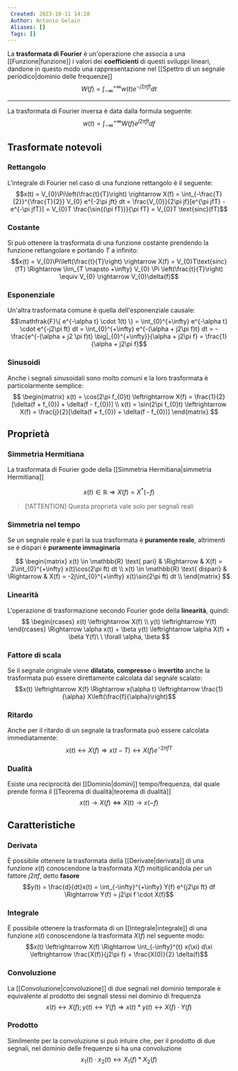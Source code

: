 ```yaml
---
 Created: 2023-10-11 14:28
 Author: Antonio Gelain
 Aliases: []
 Tags: []
---
```


La **trasformata di Fourier** è un'operazione che associa a una [[Funzione|funzione]] i valori dei **coefficienti** di questi sviluppi lineari, dandone in questo modo una rappresentazione nel [[Spettro di un segnale periodico|dominio delle frequenze]]
$$W(f) = \int_{-\infty}^{+\infty} w(t) e^{-j2\pi ft} dt$$

---

La trasformata di Fourier inversa è data dalla formula seguente:
$$w(t) = \int_{-\infty}^{+\infty} W(f) e^{j2\pi ft} df$$

## Trasformate notevoli

### Rettangolo

L'integrale di Fourier nel caso di una funzione rettangolo è il seguente:
$$x(t) = V_{0}\Pi\left(\frac{t}{T}\right) \rightarrow X(f) = \int_{-\frac{T}{2}}^{\frac{T}{2}} V_{0} e^{-2\pi jft} dt = \frac{V_{0}}{2\pi jf}[e^{\pi jfT} - e^{-\pi jfT}] = V_{0}T \frac{\sin{(\pi fT)}}{\pi fT} = V_{0}T \text{sinc}(fT)$$

### Costante

Si può ottenere la trasformata di una funzione costante prendendo la funzione rettangolare e portando $T$ a infinito:
$$x(t) = V_{0}\Pi\left(\frac{t}{T}\right) \rightarrow X(f) = V_{0}T\text{sinc}(fT) \Rightarrow \lim_{T \mapsto +\infty} V_{0} \Pi \left(\frac{t}{T}\right) \equiv V_{0} \rightarrow V_{0}\delta(f)$$

### Esponenziale

Un'altra trasformata comune è quella dell'esponenziale causale:
$$\mathfrak{F}\{ e^{-\alpha t} \cdot 1(t) \} = \int_{0}^{+\infty} e^{-\alpha t} \cdot e^{-j2\pi ft} dt = \int_{0}^{+\infty} e^{-(\alpha + j2\pi f)t} dt = - \frac{e^{-(\alpha + j2 \pi f)t} \big|_{0}^{+\infty}}{\alpha + j2\pi f} = \frac{1}{\alpha + j2\pi f}$$

### Sinusoidi

Anche i segnali sinusoidali sono molto comuni e la loro trasformata è particolarmente semplice:
$$
\begin{matrix}
x(t) = \cos(2\pi f_{0}t) \leftrightarrow X(f) = \frac{1}{2}[\delta(f + f_{0}) + \delta(f - f_{0})] \\
x(t) = \sin(2\pi f_{0}t) \leftrightarrow X(f) = \frac{j}{2}[\delta(f + f_{0}) + \delta(f - f_{0})]
\end{matrix}
$$

## Proprietà

### Simmetria Hermitiana

La trasformata di Fourier gode della [[Simmetria Hermitiana|simmetria Hermitiana]]

$$x(t) \in \mathbb{R} \Rightarrow X(f) = X^{*}(-f)$$

>[!ATTENTION] Questa proprietà vale solo per segnali reali


### Simmetria nel tempo

Se un segnale reale è pari la sua trasformata è **puramente reale**, altrimenti se è dispari è **puramente immaginaria**

$$
\begin{matrix}
x(t) \in \mathbb{R} \text{ pari} & \Rightarrow & X(f) = 2\int_{0}^{+\infty} x(t)\cos(2\pi ft) dt \\
x(t) \in \mathbb{R} \text{ dispari} & \Rightarrow & X(f) = -2j\int_{0}^{+\infty} x(t)\sin(2\pi ft) dt \\
\end{matrix}
$$

### Linearità

L'operazione di trasformazione secondo Fourier gode della **linearità**, quindi:
$$
\begin{rcases}
x(t) \leftrightarrow X(f) \\
y(t) \leftrightarrow Y(f)
\end{rcases}
\Rightarrow \alpha x(t) + \beta y(t) \leftrightarrow \alpha X(f) + \beta Y(f)\ \ \forall \alpha, \beta
$$

### Fattore di scala

Se il segnale originale viene **dilatato**, **compresso** o **invertito** anche la trasformata può essere direttamente calcolata dal segnale scalato:
$$x(t) \leftrightarrow X(f) \Rightarrow x(\alpha t) \leftrightarrow \frac{1}{\alpha} X\left(\frac{f}{\alpha}\right)$$

### Ritardo

Anche per il ritardo di un segnale la trasformata può essere calcolata immediatamente:
$$x(t) \leftrightarrow X(f) \Rightarrow x(t - T) \leftrightarrow X(f) e^{-2\pi fT}$$

### Dualità

Esiste una reciprocità dei [[Dominio|domini]] tempo/frequenza, dal quale prende forma il [[Teorema di dualità|teorema di dualità]]
$$x(t) \rightarrow X(f) \iff X(t) \rightarrow x(-f)$$

## Caratteristiche
### Derivata

È possibile ottenere la trasformata della [[Derivate|derivata]] di una funzione $x(t)$ conoscendone la trasformata $X(f)$ moltiplicandola per un fattore $j2\pi f$, detto **fasore**
$$y(t) = \frac{d}{dt}x(t) = \int_{-\infty}^{+\infty} Y(f) e^{j2\pi ft} df \Rightarrow Y(f) = j2\pi f \cdot X(f)$$

### Integrale

È possibile ottenere la trasformata di un [[Integrale|integrale]] di una funzione $x(t)$ conoscendone la trasformata $X(f)$ nel seguente modo:
$$x(t) \leftrightarrow X(f) \Rightarrow \int_{-\infty}^{t} x(\xi) d\xi \leftrightarrow \frac{X(f)}{j2\pi f} + \frac{X(0)}{2} \delta(f)$$

### Convoluzione
La [[Convoluzione|convoluzione]] di due segnali nel dominio temporale è equivalente al prodotto dei segnali stessi nel dominio di frequenza
$$x(t) \leftrightarrow X(f); y(t) \leftrightarrow Y(f) \Rightarrow x(t) * y(t) \leftrightarrow X(f) \cdot Y(f)$$

### Prodotto
Similmente per la convoluzione si può intuire che, per il prodotto di due segnali, nel dominio delle frequenze si ha una convoluzione
$$x_{1}(t) \cdot x_{2}(t) \leftrightarrow X_{1}(f) * X_{2}(f)$$